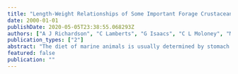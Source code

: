 ```yaml
---
title: "Length-Weight Relationships of Some Important Forage Crustaceans from South Africa"
date: 2000-01-01
publishDate: 2020-05-05T23:38:55.068293Z
authors: ["A J Richardson", "C Lamberts", "G Isaacs", "C L Moloney", "M J Gibbons"]
publication_types: ["2"]
abstract: "The diet of marine animals is usually determined by stomach content analysis. Although partially digested prey fragments can often be identified to species level, it is difficult to estimate the original mass of the prey organism. This information, however, is essential for calculating both the total food intake as well as the relative contribution of each prey item. In this study we present regression equations that can be used to estimate the original mass of 18 common South African crustaceans from various indigestible fragments such as the carapace (length and width), chelae (length and width of left and right dactylus) and eye (length and width)."
featured: false
publication: ""
---
```


